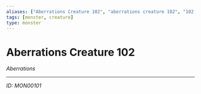 ```yaml
---
aliases: ["Aberrations Creature 102", "aberrations creature 102", "102 Creature Aberrations"]
tags: [monster, creature]
type: monster
---
```


# Aberrations Creature 102

*Aberrations*

---
*ID: MON00101*